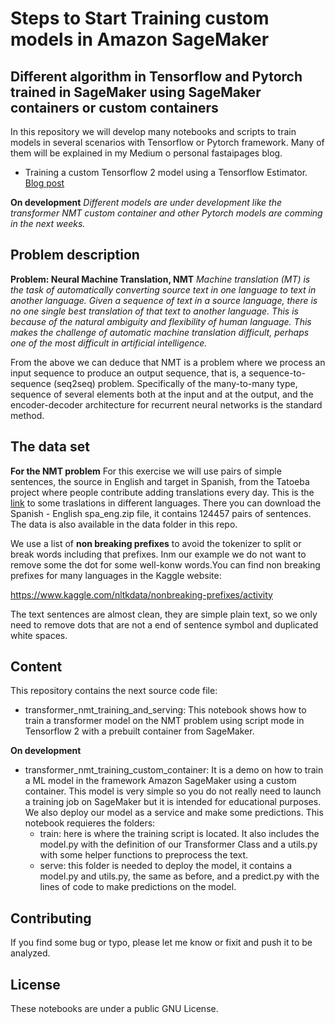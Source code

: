# Steps to Start Training custom models in Amazon SageMaker
## Different algorithm in Tensorflow and Pytorch trained in SageMaker using SageMaker containers or custom containers
In this repository we will develop many notebooks and scripts to train models in several scenarios with Tensorflow or Pytorch framework. Many of them will be explained in my Medium o personal fastaipages blog.
- Training a custom Tensorflow 2 model using a Tensorflow Estimator. [Blog post](https://edumunozsala.github.io/BlogEms/nlp/sagemaker/tensorflow%202/2020/11/15/transformer_nmt_training_and_serving.html)


**On development**
*Different models are under development like the transformer NMT custom container and other Pytorch models are comming in the next weeks.*

## Problem description

**Problem: Neural Machine Translation, NMT**
*Machine translation (MT) is the task of automatically converting source text in one language to text in another language. Given a sequence of text in a source language, there is no one single best translation of that text to another language. This is because of the natural ambiguity and flexibility of human language. This makes the challenge of automatic machine translation difficult, perhaps one of the most difficult in artificial intelligence.*

From the above we can deduce that NMT is a problem where we process an input sequence to produce an output sequence, that is, a sequence-to-sequence (seq2seq) problem. Specifically of the many-to-many type, sequence of several elements both at the input and at the output, and the encoder-decoder architecture for recurrent neural networks is the standard method.

## The data set

**For the NMT problem**
For this exercise we will use pairs of simple sentences, the source in English and target in Spanish, from the Tatoeba project where people contribute adding translations every day. This is the [link](http://www.manythings.org/anki/) to some traslations in different languages. There you can download the Spanish - English spa_eng.zip file, it contains 124457 pairs of sentences. The data is also available in the data folder in this repo.

We use a list of **non breaking prefixes** to avoid the tokenizer to split or break words including that prefixes. Inm our example we do not want to remove some the dot for some well-konw words.You can find non breaking prefixes for many languages in the Kaggle website: 

https://www.kaggle.com/nltkdata/nonbreaking-prefixes/activity


The text sentences are almost clean, they are simple plain text, so we only need to remove dots that are not a end of sentence symbol and duplicated white spaces. 

## Content
This repository contains the next source code file:
- transformer_nmt_training_and_serving: This notebook shows how to train a transformer model on the NMT problem using script mode in Tensorflow 2 with a prebuilt container from SageMaker.

**On development**
- transformer_nmt_training_custom_container: It is a demo on how to train a ML model in the framework Amazon SageMaker using a custom container. This model is very simple so you do not really need to launch a training job on SageMaker but it is intended for educational purposes. We also deploy our model as a service and make some predictions. This notebook requieres the folders:
    - train: here is where the training script is located. It also includes the model.py with the definition of our Transformer Class and a utils.py with some helper functions to preprocess the text.
    - serve: this folder is needed to deploy the model, it contains a model.py and utils.py, the same as before, and a predict.py with the lines of code to make predictions on the model. 

## Contributing
If you find some bug or typo, please let me know or fixit and push it to be analyzed. 

## License

These notebooks are under a public GNU License.